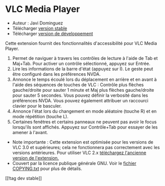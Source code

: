 # VLC Media Player #

* Auteur : Javi Dominguez
* Télécharger [version stable][2]
* Télécharger [version de développement][3]

Cette extension fournit des fonctionnalités d'accessibilité pour VLC Media
Player.

1. Permet de naviguer à travers les contrôles de lecture à l'aide de Tab et
   Maj+Tab. Pour activer un contrôle sélectionné, appuyez sur Entrée.
2. Lire les informations de la barre d'état (appuyez sur I). Le geste peut
   être configuré dans les préférences NVDA.
3. Annonce le temps écoulé lors du déplacement en arrière et en avant à
   l'aide des séquences de touches de VLC : Contrôle plus flèches
   gauche/droite pour sauter 1 minute et Maj plus flèches gauche/droite pour
   sauter 5 secondes. Vous pouvez définir la verbosité dans les préférences
   NVDA. Vous pouvez également attribuer un raccourci clavier pour le
   basculer.
4. Annonce l'état lors du changement en mode aléatoire (touche R) et en mode
   répétition (touche L).
5. Certaines fenêtres et certains panneaux ne peuvent pas avoir le focus
   lorsqu'ils sont affichés. Appuyez sur Contrôle+Tab pour essayer de les
   amener à l'avant.

* Note importante : Cette extension est optimisée pour les versions de VLC
  3.0 et supérieures; cela ne fonctionnera pas correctement avec les
  versions antérieures. Pour utiliser VLC 2.x [téléchargez l'ancienne
  version de l'extension.][1]
* Couvert par la licence publique générale GNU. Voir le [fichier
  COPYING.txt](https://github.com/javidominguez/VLC/blob/master/COPYING.txt)
  pour plus de détails.

[[!tag dev stable]]

[1]: https://addons.nvda-project.org/files/get.php?file=vlc

[2]: https://addons.nvda-project.org/files/get.php?file=vlc-18

[3]: https://addons.nvda-project.org/files/get.php?file=vlc-dev
